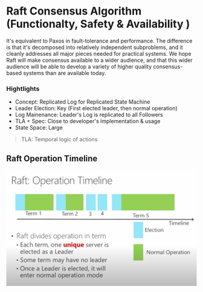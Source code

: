 # Raft Consensus Algorithm (Functionalty, Safety & Availability )

It's equivalent to Paxos in fault-tolerance and performance. The difference is that it's decomposed into relatively independent subproblems, and it cleanly addresses all major pieces needed for practical systems. We hope Raft will make consensus available to a wider audience, and that this wider audience will be able to develop a variety of higher quality consensus-based systems than are available today.

### Hightlights

-   Concept: Replicated Log for Replicated State Machine
-   Leader Election: Key (First elected leader, then normal operation)
-   Log Mainenance: Leader's Log is replicated to all Followers
-   TLA + Spec: Close to developer's implementation & usage
-   State Space: Large

> TLA: Temporal logic of actions

## Raft Operation Timeline

![raft timeline](./assets/raft-timeline.png)
